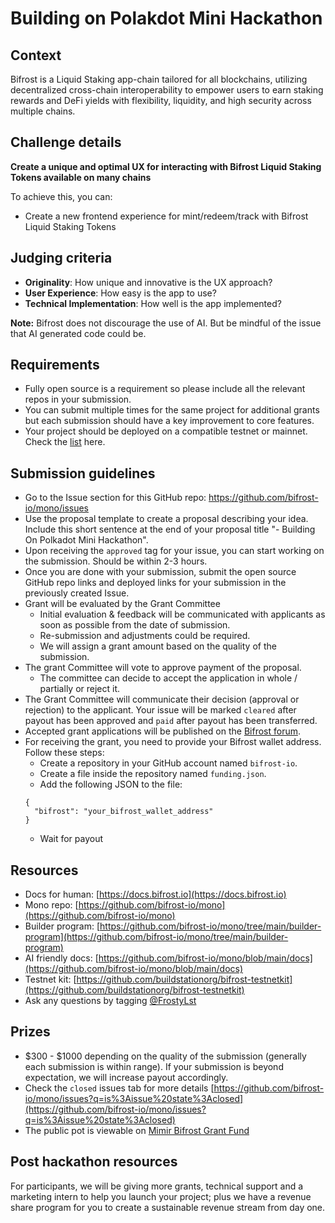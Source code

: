 # Building on Polakdot Mini Hackathon

## Context
Bifrost is a Liquid Staking app-chain tailored for all blockchains, utilizing decentralized cross-chain interoperability to empower users to earn staking rewards and DeFi yields with flexibility, liquidity, and high security across multiple chains.

## Challenge details
**Create a unique and optimal UX for interacting with Bifrost Liquid Staking Tokens available on many chains**

To achieve this, you can:
- Create a new frontend experience for mint/redeem/track with Bifrost Liquid Staking Tokens

## Judging criteria
- **Originality**: How unique and innovative is the UX approach?
- **User Experience**: How easy is the app to use?
- **Technical Implementation**: How well is the app implemented?

**Note:** Bifrost does not discourage the use of AI. But be mindful of the issue that AI generated code could be.

## Requirements
- Fully open source is a requirement so please include all the relevant repos in your submission.
- You can submit multiple times for the same project for additional grants but each submission should have a key improvement to core features.
- Your project should be deployed on a compatible testnet or mainnet. Check the [list](https://docs.bifrost.io/for-builders/build-with-slpx/supported-networks) here.

## Submission guidelines
- Go to the Issue section for this GitHub repo: https://github.com/bifrost-io/mono/issues
- Use the proposal template to create a proposal describing your idea. Include this short sentence at the end of your proposal title "- Building On Polkadot Mini Hackathon".
- Upon receiving the `approved` tag for your issue, you can start working on the submission. Should be within 2-3 hours.
- Once you are done with your submission, submit the open source GitHub repo links and deployed links for your submission in the previously created Issue.
- Grant will be evaluated by the Grant Committee
    - Initial evaluation & feedback will be communicated with applicants as soon as possible from the date of submission.
    - Re-submission and adjustments could be required.
    - We will assign a grant amount based on the quality of the submission.
- The grant Committee will vote to approve payment of the proposal.
    - The committee can decide to accept the application in whole / partially or reject it.
- The Grant Committee will communicate their decision (approval or rejection) to the applicant. Your issue will be marked `cleared` after payout has been approved and `paid` after payout has been transferred.
- Accepted grant applications will be published on the [Bifrost forum](https://bifrost.subsquare.io/).
- For receiving the grant, you need to provide your Bifrost wallet address. Follow these steps:
  - Create a repository in your GitHub account named `bifrost-io`.
  - Create a file inside the repository named `funding.json`.
  - Add the following JSON to the file:
  ```
  {
    "bifrost": "your_bifrost_wallet_address" 
  }
  ```
  - Wait for payout

## Resources
- Docs for human: [https://docs.bifrost.io](https://docs.bifrost.io) 
- Mono repo: [https://github.com/bifrost-io/mono](https://github.com/bifrost-io/mono)
- Builder program: [https://github.com/bifrost-io/mono/tree/main/builder-program](https://github.com/bifrost-io/mono/tree/main/builder-program)
- AI friendly docs: [https://github.com/bifrost-io/mono/blob/main/docs](https://github.com/bifrost-io/mono/blob/main/docs) 
- Testnet kit: [https://github.com/buildstationorg/bifrost-testnetkit](https://github.com/buildstationorg/bifrost-testnetkit) 
- Ask any questions by tagging [@FrostyLst](https://x.com/FrostyLst)

## Prizes
- $300 - $1000 depending on the quality of the submission (generally each submission is within range). If your submission is beyond expectation, we will increase payout accordingly.
- Check the `closed` issues tab for more details [https://github.com/bifrost-io/mono/issues?q=is%3Aissue%20state%3Aclosed](https://github.com/bifrost-io/mono/issues?q=is%3Aissue%20state%3Aclosed)
- The public pot is viewable on [Mimir Bifrost Grant Fund](https://app.mimir.global/?address=136qTNfobHieiT4CHYLwNcrjUj92YBYV8BViaj49LCx5AW5z&network=bifrost-polkadot&tab=asset)
## Post hackathon resources
For participants, we will be giving more grants, technical support and a marketing intern to help you launch your project; plus we have a revenue share program for you to create a sustainable revenue stream from day one.
